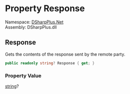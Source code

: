 # Property Response

Namespace: [DSharpPlus.Net](DSharpPlus.Net.md)  
Assembly: DSharpPlus.dll

## <a id="DSharpPlus_Net_RestResponse_Response"></a>Response

Gets the contents of the response sent by the remote party.

```csharp
public readonly string? Response { get; }
```

### Property Value

[string](https://learn.microsoft.com/dotnet/api/system.string)?

